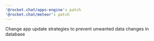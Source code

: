 ```yaml
---
'@rocket.chat/apps-engine': patch
'@rocket.chat/meteor': patch
---
```


Change app update strategies to prevent unwanted data changes in database
